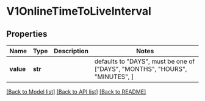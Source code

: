 # V1OnlineTimeToLiveInterval


## Properties
Name | Type | Description | Notes
------------ | ------------- | ------------- | -------------
**value** | **str** |  | defaults to "DAYS",  must be one of ["DAYS", "MONTHS", "HOURS", "MINUTES", ]

[[Back to Model list]](../README.md#documentation-for-models) [[Back to API list]](../README.md#documentation-for-api-endpoints) [[Back to README]](../README.md)


